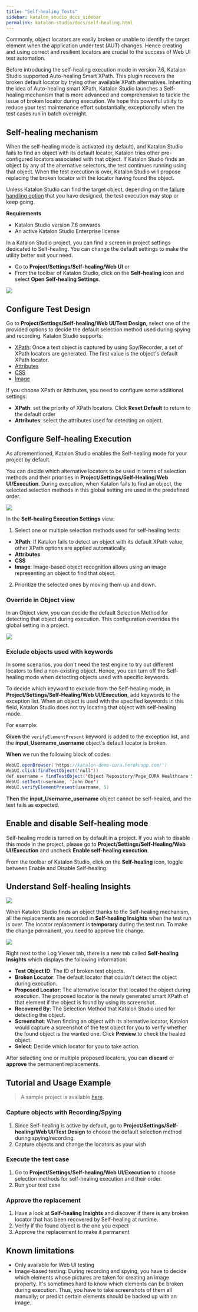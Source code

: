 ```yaml
---
title: "Self-healing Tests"
sidebar: katalon_studio_docs_sidebar
permalink: katalon-studio/docs/self-healing.html
---
```


Commonly, object locators are easily broken or unable to identify the target element when the application under test (AUT) changes. Hence creating and using correct and resilient locators are crucial to the success of Web UI test automation.

Before introducing the self-healing execution mode in version 7.6, Katalon Studio supported Auto-healing Smart XPath. This plugin recovers the broken default locator by trying other available XPath alternatives. Inheriting the idea of Auto-healing smart XPath, Katalon Studio launches a Self-healing mechanism that is more advanced and comprehensive to tackle the issue of broken locator during execution. We hope this powerful utility to reduce your test maintenance effort substantially, exceptionally when the test cases run in batch overnight.

## Self-healing mechanism

When the self-healing mode is activated (by default), and Katalon Studio fails to find an object with its default locator, Katalon tries other pre-configured locators associated with that object. If Katalon Studio finds an object by any of the alternative selectors, the test continues running using that object. When the test execution is over, Katalon Studio will propose replacing the broken locator with the locator having found the object.

Unless Katalon Studio can find the target object, depending on the [failure handling option](https://docs.katalon.com/katalon-studio/docs/failure-handling.html) that you have designed, the test execution may stop or keep going.

**Requirements**

* Katalon Studio version 7.6 onwards
* An active Katalon Studio Enterprise license

In a Katalon Studio project, you can find a screen in project settings dedicated to Self-healing. You can change the default settings to make the utility better suit your need.

* Go to **Project/Settings/Self-healing/Web UI** or
* From the toolbar of Katalon Studio, click on the **Self-healing** icon and select **Open Self-healing Settings**.

<img src="https://github.com/katalon-studio/docs-images/raw/master/katalon-studio/docs/self-healing/Self-healing-insights.png">

## Configure Test Design

Go to **Project/Settings/Self-healing/Web UI/Test Design**, select one of the provided options to decide the default selection method used during spying and recording. Katalon Studio supports:

* [XPath](http://docs.katalon.com/katalon-studio/docs/web-selection-methods.html#xpath): Once a test object is captured by using Spy/Recorder, a set of XPath locators are generated. The first value is the object's default XPath locator.
* [Attributes](http://docs.katalon.com/katalon-studio/docs/web-selection-methods.html#attributes)
* [CSS](http://docs.katalon.com/katalon-studio/docs/web-selection-methods.html#css)
* [Image](http://docs.katalon.com/katalon-studio/docs/web-selection-methods.html#image)

If you choose XPath or Attributes, you need to configure some additional settings:

* **XPath**: set the priority of XPath locators. Click **Reset Default** to return to the default order
* **Attributes**: select the attributes used for detecting an object.

## Configure Self-healing Execution

As aforementioned, Katalon Studio enables the Self-healing mode for your project by default.

You can decide which alternative locators to be used in terms of selection methods and their priorities in **Project/Settings/Self-Healing/Web UI/Execution**. During execution, when Katalon fails to find an object, the selected selection methods in this global setting are used in the predefined order.

<img src="https://github.com/katalon-studio/docs-images/raw/master/katalon-studio/docs/self-healing/execution-view.png">

In the **Self-healing Execution Settings** view:

1. Select one or multiple selection methods used for self-healing tests:

* **XPath**: If Katalon fails to detect an object with its default XPath value, other XPath options are applied automatically.
* **Attributes**
* **CSS**
* **Image**: Image-based object recognition allows using an image representing an object to find that object.

2. Prioritize the selected ones by moving them up and down.

### Override in Object view

In an Object view, you can decide the default Selection Method for detecting that object during execution. This configuration overrides the global setting in a project.

<img src="https://github.com/katalon-studio/docs-images/raw/master/katalon-studio/docs/self-healing/override.png">

### Exclude objects used with keywords

In some scenarios, you don't need the test engine to try out different locators to find a non-existing object. Hence, you can turn off the Self-healing mode when detecting objects used with specific keywords.

To decide which keyword to exclude from the Self-healing mode, in **Project/Settings/Self-Healing/Web UI/Execution**, add keywords to the exception list. When an object is used with the specified keywords in this field, Katalon Studio does not try locating that object with self-healing mode.

For example:

**Given** the `verifyElementPresent` keyword is added to the exception list, and the **input_Username_username** object's default locator is broken.

**When** we run the following block of codes:

```java
WebUI.openBrowser('https://katalon-demo-cura.herokuapp.com/')
WebUI.click(findTestObject('null'))
def username = findTestObject('Object Repository/Page_CURA Healthcare Service/input_Username_username')
WebUI.setText(username, 'John Doe')
WebUI.verifyElementPresent(username, 5)
```

**Then** the **input_Username_username** object cannot be self-healed, and the test fails as expected.

## Enable and disable Self-healing mode

Self-healing mode is turned on by default in a project. If you wish to disable this mode in the project, please go to **Project/Settings/Self-Healing/Web UI/Execution** and uncheck **Enable self-healing execution**.

From the toolbar of Katalon Studio, click on the **Self-healing** icon, toggle between Enable and Disable Self-healing.

## Understand Self-healing Insights

<img src="https://github.com/katalon-studio/docs-images/raw/master/katalon-studio/docs/self-healing/self-healing-report.png">

When Katalon Studio finds an object thanks to the Self-healing mechanism, all the replacements are recorded in **Self-healing Insights** when the test run is over. The locator replacement is **temporary** during the test run. To make the change permanent, you need to approve the change.

<img src="https://github.com/katalon-studio/docs-images/raw/master/katalon-studio/docs/self-healing/Self-healing-insights.png">

Right next to the Log Viewer tab, there is a new tab called **Self-healing Insights** which displays the following information:

* **Test Object ID**: The ID of broken test objects.
* **Broken Locator**:  The default locator that couldn't detect the object during execution.
* **Proposed Locator**: The alternative locator that located the object during execution. The proposed locator is the newly generated smart XPath of that element if the object is found by using its screenshot.
* **Recovered By**: The Selection Method that Katalon Studio used for detecting the object.
* **Screenshot**: When finding an object with its alternative locator, Katalon would capture a screenshot of the test object for you to verify whether the found object is the wanted one. Click **Preview** to check the healed object.
* **Select**: Decide which locator for you to take action.

After selecting one or multiple proposed locators, you can **discard** or **approve** the permanent replacements.

## Tutorial and Usage Example

> A sample project is available [here](https://github.com/katalon-studio/self-healing-demo#self-healing-sample-project).

### Capture objects with Recording/Spying

1. Since Self-healing is active by default, go to **Project/Settings/Self-healing/Web UI/Test Design** to choose the default selection method during spying/recording.
2. Capture objects and change the locators as your wish

### Execute the test case

1. Go to **Project/Settings/Self-healing/Web UI/Execution** to choose selection methods for self-healing execution and their order.
2. Run your test case

### Approve the replacement

1. Have a look at **Self-healing Insights** and discover if there is any broken locator that has been recovered by Self-healing at runtime.
2. Verify if the found object is the one you expect
3. Approve the replacement to make it permanent

## Known limitations

* Only available for Web UI testing
* Image-based testing: During recording and spying, you have to decide which elements whose pictures are taken for creating an image property. It's sometimes hard to know which elements can be broken during execution. Thus, you have to take screenshots of them all manually; or predict certain elements should be backed up with an image.

